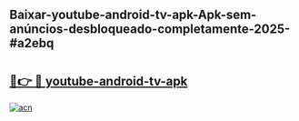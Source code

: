 ## Baixar-youtube-android-tv-apk-Apk-sem-anúncios-desbloqueado-completamente-2025-#a2ebq

# <h2><a href="https://ainizakaria.my?title=youtube-android-tv-apk&ref=22M">🔗👉 🔴 youtube-android-tv-apk</a></h2>

[![acn](https://github.com/user-attachments/assets/0f9c940e-d8b0-45ae-aac7-cd30a18b3e1c)](https://ainizakaria.my?title=youtube-android-tv-apk&ref=22M)

